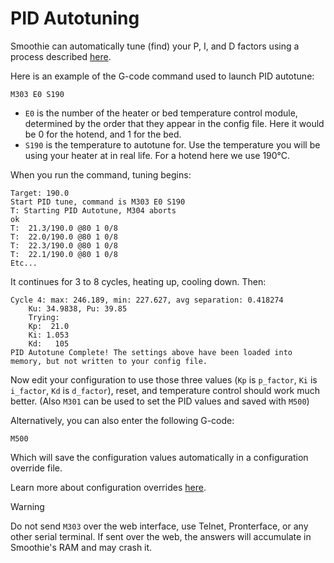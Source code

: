 
# PID Autotuning

Smoothie can automatically tune (find) your P, I, and D factors using a process described [here](http://brettbeauregard.com/blog/2012/01/arduino-pid-autotune-library/).

Here is an example of the G-code command used to launch PID autotune:

```
M303 E0 S190
```

- `E0` is the number of the heater or bed temperature control module, determined by the order that they appear in the config file. Here it would be 0 for the hotend, and 1 for the bed.
- `S190` is the temperature to autotune for. Use the temperature you will be using your heater at in real life. For a hotend here we use 190°C.

When you run the command, tuning begins:

```
Target: 190.0
Start PID tune, command is M303 E0 S190
T: Starting PID Autotune, M304 aborts
ok
T:  21.3/190.0 @80 1 0/8
T:  22.0/190.0 @80 1 0/8
T:  22.3/190.0 @80 1 0/8
T:  22.1/190.0 @80 1 0/8
Etc...
```

It continues for 3 to 8 cycles, heating up, cooling down. Then:

```
Cycle 4: max: 246.189, min: 227.627, avg separation: 0.418274
	Ku: 34.9838, Pu: 39.85
	Trying:
	Kp:  21.0
	Ki: 1.053
	Kd:   105
PID Autotune Complete! The settings above have been loaded into memory, but not written to your config file.
```

Now edit your configuration to use those three values (`Kp` is `p_factor`, `Ki` is `i_factor`, `Kd` is `d_factor`), reset, and temperature control should work much better. (Also `M301` can be used to set the PID values and saved with `M500`)

Alternatively, you can also enter the following G-code:

```
M500
```

Which will save the configuration values automatically in a configuration override file.

Learn more about configuration overrides [here](configuring-smoothie.md).

> [!WARNING]
> Do not send `M303` over the web interface, use Telnet, Pronterface, or any other serial terminal. If sent over the web, the answers will accumulate in Smoothie's RAM and may crash it.
